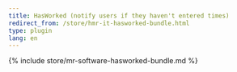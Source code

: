 ```yaml
---
title: HasWorked (notify users if they haven't entered times)
redirect_from: /store/hmr-it-hasworked-bundle.html
type: plugin
lang: en
---
```


{% include store/mr-software-hasworked-bundle.md %}
